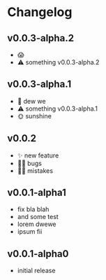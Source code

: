 # Changelog

## v0.0.3-alpha.2

- 😱
- ⚠ something v0.0.3-alpha.2

## v0.0.3-alpha.1

- 💜 dew we
- ⚠ something v0.0.3-alpha.1
- 🌞 sunshine

## v0.0.2

- ✨ new feature
- 🤦‍♂️ bugs
- 🤷‍♂️ mistakes

## v0.0.1-alpha1

- fix bla blah
- and some test
- lorem dwewe
- ipsum fii

## v0.0.1-alpha0

- initial release